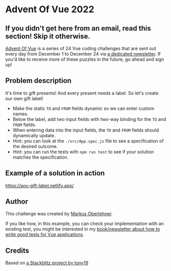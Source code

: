 # Advent Of Vue 2022

## If you didn't get here from an email, read this section! Skip it otherwise.

[Advent Of Vue](https://adventofvue.com) is a series of 24 Vue coding challenges that are sent out every day from December 1 to December 24 via [a dedicated newsletter](https://www.getrevue.co/profile/AdventOfVue). If you'd like to receive more of these puzzles in the future, go ahead and sign up!

## Problem description

It's time to gift presents! And every present needs a label. So let's create our own gift label!

- Make the static `TO` and `FROM` fields dynamic so we can enter custom names.
- Below the label, add two input fields with two-way binding for the `TO` and `FROM` fields.
- When entering data into the input fields, the `TO` and `FROM` fields should dynamically update.
- Hint: you can look at the `./src/App.spec.js` file to see a specification of the desired outcome.
- Hint: you can run the tests with `npm run test` to see if your solution matches the specification.

## Example of a solution in action

https://aov-gift-label.netlify.app/

## Author

This challenge was created by [Markus Oberlehner](https://twitter.com/MaOberlehner).

If you like how, in this example, you can check your implementation with an existing test, you might be interested in my [book/newsletter about how to write good tests for Vue applications](https://goodvuetests.com/).

## Credits

Based on [a Stackblitz project by tony19](https://stackblitz.com/edit/vue3-vite-starter)

